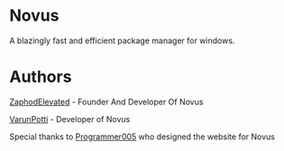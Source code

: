# Novus
A blazingly fast and efficient package manager for windows.

# Authors
[ZaphodElevated](https://www.github.com/ZaphodElevated) - Founder And Developer Of Novus

[VarunPotti](https://github.com/VarunPotti) - Developer of Novus

Special thanks to [Programmer005](https://github.com/Programmer005) who designed the website for Novus
